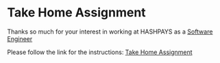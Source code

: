 # Take Home Assignment

Thanks so much for your interest in working at HASHPAYS as a [Software Engineer](https://hashpays.teamtailor.com/jobs/1720928-software-engineer)

Please follow the link for the instructions: [Take Home Assignment](https://hashpays.notion.site/Take-Home-Assignment-28943b9a462d432f98f7d5090c2a7b55)
